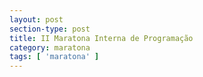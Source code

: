 ```yaml
---
layout: post
section-type: post
title: II Maratona Interna de Programação
category: maratona
tags: [ 'maratona' ]
---
```

